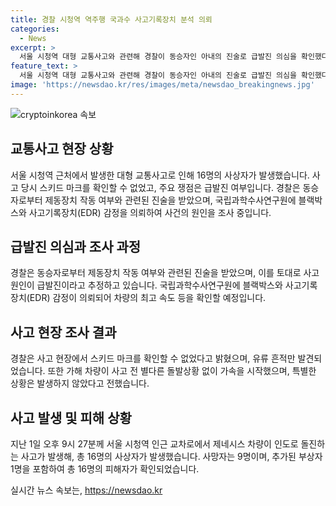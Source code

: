 ```yaml
---
title: 경찰 시청역 역주행 국과수 사고기록장치 분석 의뢰
categories:
  - News
excerpt: >
  서울 시청역 대형 교통사고와 관련해 경찰이 동승자인 아내의 진술로 급발진 의심을 확인했다. 이에 경찰은 국립과학수사연구원에 블랙박스와 사고기록장치(EDR) 감정을 의뢰했으며, 사고 현장에서 스키드 마크 확인되지 않았다. 운전자에게 돌발상황은 없었으며, 사망자 9명과 16명의 사상자가 발생한 가운데 경찰은 추가 경상 부상자 1명이 확인됐다고 전했다.
feature_text: >
  서울 시청역 대형 교통사고와 관련해 경찰이 동승자인 아내의 진술로 급발진 의심을 확인했다. 이에 경찰은 국립과학수사연구원에 블랙박스와 사고기록장치(EDR) 감정을 의뢰했으며, 사고 현장에서 스키드 마크 확인되지 않았다. 운전자에게 돌발상황은 없었으며, 사망자 9명과 16명의 사상자가 발생한 가운데 경찰은 추가 경상 부상자 1명이 확인됐다고 전했다.
image: 'https://newsdao.kr/res/images/meta/newsdao_breakingnews.jpg'
---
```


<p><img src="https://newsdao.kr/res/images/meta/newsdao_breakingnews.jpg" alt="cryptoinkorea 속보" /></p>

<h2 data-ke-size="size26">교통사고 현장 상황</h2>

<p data-ke-size="size16">서울 시청역 근처에서 발생한 대형 교통사고로 인해 16명의 사상자가 발생했습니다. 사고 당시 스키드 마크를 확인할 수 없었고, 주요 쟁점은 급발진 여부입니다. 경찰은 동승자로부터 제동장치 작동 여부와 관련된 진술을 받았으며, 국립과학수사연구원에 블랙박스와 사고기록장치(EDR) 감정을 의뢰하여 사건의 원인을 조사 중입니다.</p>

<h2 data-ke-size="size26">급발진 의심과 조사 과정</h2>

<p data-ke-size="size16">경찰은 동승자로부터 제동장치 작동 여부와 관련된 진술을 받았으며, 이를 토대로 사고 원인이 급발진이라고 추정하고 있습니다. 국립과학수사연구원에 블랙박스와 사고기록장치(EDR) 감정이 의뢰되어 차량의 최고 속도 등을 확인할 예정입니다.</p>

<h2 data-ke-size="size26">사고 현장 조사 결과</h2>

<p data-ke-size="size16">경찰은 사고 현장에서 스키드 마크를 확인할 수 없었다고 밝혔으며, 유류 흔적만 발견되었습니다. 또한 가해 차량이 사고 전 별다른 돌발상황 없이 가속을 시작했으며, 특별한 상황은 발생하지 않았다고 전했습니다.</p>

<h2 data-ke-size="size26">사고 발생 및 피해 상황</h2>

<p data-ke-size="size16">지난 1일 오후 9시 27분께 서울 시청역 인근 교차로에서 제네시스 차량이 인도로 돌진하는 사고가 발생해, 총 16명의 사상자가 발생했습니다. 사망자는 9명이며, 추가된 부상자 1명을 포함하여 총 16명의 피해자가 확인되었습니다.</p>
실시간 뉴스 속보는, <a href="https://newsdao.kr" rel="dofollow">https://newsdao.kr</a>


